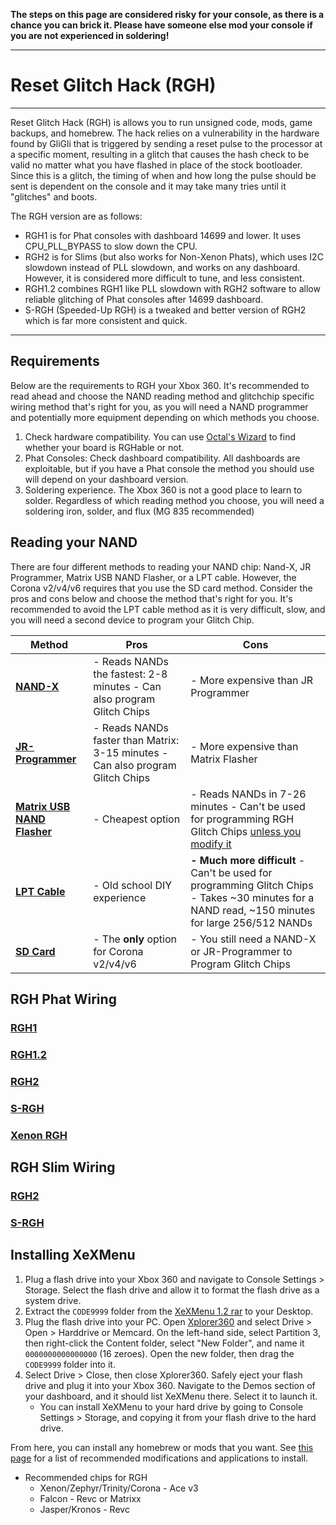 **The steps on this page are considered risky for your console, as there is a chance you can brick it. Please have someone else mod  your console if you are not experienced in soldering!**

------

# Reset Glitch Hack (RGH)

------

Reset Glitch Hack (RGH) is allows you to run unsigned code, mods,  game backups, and homebrew. The hack relies on a vulnerability in the  hardware found by GliGli that is triggered by sending a reset pulse to  the processor at a specific moment, resulting in a glitch that causes  the hash check to be valid no matter what you have flashed in place of  the stock bootloader. Since this is a glitch, the timing of when and how long the pulse should be sent is dependent on the console and it may  take many tries until it "glitches" and boots.

The RGH version are as follows: 

- RGH1 is for Phat consoles with dashboard 14699 and lower. It uses CPU_PLL_BYPASS to slow down the CPU.
- RGH2 is for Slims (but also works for Non-Xenon Phats), which uses  I2C slowdown instead of PLL slowdown, and works on any dashboard.  However, it is considered more difficult to tune, and less consistent.
- RGH1.2 combines RGH1 like PLL slowdown with RGH2 software to allow reliable glitching of Phat consoles after 14699 dashboard.
- S-RGH (Speeded-Up RGH) is a tweaked and better version of RGH2 which is far more consistent and quick.

------

## Requirements

Below are the requirements to RGH your Xbox 360. It's recommended to  read ahead and choose the NAND reading method and glitchchip specific  wiring method that's right for you, as you will need a NAND programmer  and potentially more equipment depending on which methods you choose. 

1. Check hardware compatibility. You can use [Octal's Wizard](https://identify.octalsconsoleshop.com) to find whether your board is RGHable or not.
2. Phat Consoles: Check dashboard compatibility. All dashboards are  exploitable, but if you have a Phat console the method you should use  will depend on your dashboard version.
3. Soldering experience. The Xbox 360 is not a good place to learn  to solder. Regardless of which reading method you choose, you will need a soldering iron, solder, and flux (MG 835 recommended)

## Reading your NAND

There are four different methods to reading your NAND chip: Nand-X,  JR Programmer, Matrix USB NAND Flasher, or a LPT cable. However, the  Corona v2/v4/v6 requires that you use the SD card method. Consider the  pros and cons below and choose the method that's right for you. It's  recommended to avoid the LPT cable method as it is very difficult, slow, and you will need a second device to program your Glitch Chip.

| Method                                                       | Pros                                                         | Cons                                                         |
| ------------------------------------------------------------ | ------------------------------------------------------------ | ------------------------------------------------------------ |
| **[NAND-X](https://www.reddit.com/r/360hacks/wiki/rgh/jr_programmer)** | - Reads NANDs the fastest: 2-8 minutes - Can also program Glitch Chips | - More expensive than JR Programmer                          |
| **[JR-Programmer](https://www.reddit.com/r/360hacks/wiki/rgh/jr_programmer)** | - Reads NANDs faster than Matrix: 3-15 minutes - Can also program Glitch Chips | - More expensive than Matrix Flasher                         |
| **[Matrix USB NAND Flasher](https://www.reddit.com/r/360hacks/wiki/rgh/matrix)** | - Cheapest option                                            | - Reads NANDs in 7-26 minutes - Can't be used for programming RGH Glitch Chips [unless you modify it](https://www.reddit.com/r/360hacks/wiki/programmer/matrix) |
| **[LPT Cable](https://www.reddit.com/r/360hacks/wiki/rgh/lpt)** | - Old school DIY experience                                  | **- Much more difficult** - Can't be used for programming Glitch Chips - Takes ~30 minutes for a NAND read, ~150 minutes for large 256/512 NANDs |
| **[SD Card](https://www.reddit.com/r/360hacks/wiki/rgh/sd_card)** | - The **only** option for Corona v2/v4/v6                    | - You still need a NAND-X or JR-Programmer to Program Glitch Chips |

## RGH Phat Wiring

### [RGH1](https://www.reddit.com/r/360hacks/wiki/rgh/rgh1)

### [RGH1.2](https://www.reddit.com/r/360hacks/wiki/rgh/rgh12)

### [RGH2](https://www.reddit.com/r/360hacks/wiki/rgh/rgh2)

### [S-RGH](https://www.reddit.com/r/360hacks/wiki/rgh/s-rgh)

### [Xenon RGH](placeholder)

## RGH Slim Wiring

### [RGH2](https://www.reddit.com/r/360hacks/wiki/rgh/rgh2)

### [S-RGH](https://www.reddit.com/r/360hacks/wiki/rgh/s-rgh)

## Installing XeXMenu

1. Plug a flash drive into your Xbox 360 and navigate to Console  Settings > Storage. Select the flash drive and allow it to format the flash drive as a system drive. 
2. Extract the `CODE9999` folder from the [XeXMenu 1.2 rar](http://www.mediafire.com/file/7orm0jrkncrzo1w/xexmenu12live.rar/file) to your Desktop.
3. Plug the flash drive into your PC. Open [Xplorer360](http://www.mediafire.com/file/zb6ic4036c6nmpg/Xplorer360.exe/file) and select Drive > Open > Harddrive or Memcard. On the left-hand  side, select Partition 3, then right-click the Content folder, select  "New Folder", and name it `0000000000000000` (16 zeroes). Open the new folder, then drag the `CODE9999` folder into it.
4. Select Drive > Close, then close Xplorer360. Safely eject your flash drive and plug it into your Xbox 360. Navigate to the Demos  section of your dashboard, and it should list XeXMenu there. Select it  to launch it. 
   - You can install XeXMenu to your hard drive by going to Console  Settings > Storage, and copying it from your flash drive to the hard  drive.

From here, you can install any homebrew or mods that you want. See [this page](https://www.reddit.com/r/360hacks/wiki/recommendations) for a list of recommended modifications and applications to install.

- Recommended chips for RGH
  - Xenon/Zephyr/Trinity/Corona - Ace v3
  - Falcon - Revc or Matrixx
  - Jasper/Kronos - Revc

